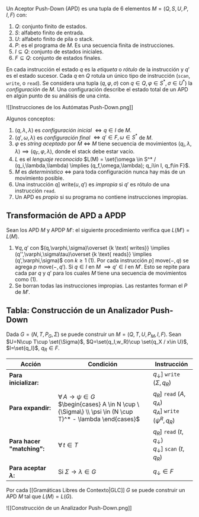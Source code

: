 Un Aceptor Push-Down (APD) es una tupla de 6 elementos $M=(Q,S,U,P,I,F)$ con:

1. $Q$: conjunto finito de estados.
2. $S$: alfabeto finito de entrada.
3. $U$: alfabeto finito de pila o stack.
4. $P$: es el programa de $M$. Es una secuencia finita de instrucciones.
5. $I\subseteq Q$: conjunto de estados iniciales.
6. $F\subseteq Q$: conjunto de estados finales.

En cada instrucción el estado $q$ es la *etiqueta* o *rótulo* de la instrucción y $q'$ es el estado sucesor. Cada $q$ en $Q$ rotula un único tipo de instrucción (`scan`, `write`, o `read`). Se considera una tupla $(q,\varphi,\sigma)$ con $q\in Q, \varphi \in S^*, \sigma \in U^*)$ la *configuración* de $M$. Una configuración describe el estado total de un APD en algún punto de su análisis de una cinta.

![[Instrucciones de los Autómatas Push-Down.png]]

Algunos conceptos:

1. $(q,\lambda,\lambda)$ es *configuración inicial* $\iff q \in I$ de $M$.
2. $(q',\omega,\lambda)$ es *configuración final* $\iff q'\in F, \omega \in S^*$ de $M$.
3. $\varphi$ es *string aceptado* por $M$ $\iff$ $M$ tiene secuencia de movimientos $(q_i,\lambda,\lambda)\implies(q_F,\varphi,\lambda)$, donde el stack debe estar vacío.
4. $L$ es el *lenguaje reconocido* $L(M) = \set{\omega \in S^* / (q_i,\lambda,\lambda) \implies (q_f,\omega,\lambda); q_i\in I, q_f\in F}$.
5. $M$ es *determinístico* $\iff$ para toda configuración nunca hay más de un movimiento posible.
6. Una instrucción $q] \text{ write} (u,q')$ es *impropia* si $q'$ es rótulo de una instrucción `read`.
7. Un APD es *propio* si su programa no contiene instrucciones impropias.

## Transformación de APD a APDP

Sean los APD $M$ y APDP $M'$: el siguiente procedimiento verifica que $L(M') = L(M)$.

1. $\forall q, q'$ con $(q,\varphi,\sigma)\overset {k \text{ writes}} \implies (q'',\varphi,\sigma\tau)\overset {k \text{ reads}} \implies (q',\varphi,\sigma)$ con $k \ge 1$ (1). Por cada instrucción $p] \text{ move}(-,q)$ se agrega $p \text{ move}(-,q')$. Si $q\in I$ en $M$ $\implies q'\in I$ en $M'$. Esto se repite para cada par $q$ y $q'$ para los cuales $M$ tiene una secuencia de movimientos como (1).
2. Se borran todas las instrucciones impropias. Las restantes forman el $P$ de $M'$.

## Tabla: Construcción de un Analizador Push-Down

Dada $G=(N,T,P_G,\Sigma)$ se puede construir un $M=(Q,T,U,P_M,I,F)$. Sean $U=N\cup T\cup \set{\Sigma}$, $Q=\set{q_I,w_R}\cup \set{q_X / x\in U}$, $I=\set{q_I}$, $q_R\in F$.

| Acción                      | Condición                                                                                                                       | Instrucción                                                            |
| --------------------------- | ------------------------------------------------------------------------------------------------------------------------------- | ---------------------------------------------------------------------- |
| **Para inicializar:**       |                                                                                                                                 | $q_\downarrow$] `write` $(\Sigma, q_R)$                                |
| **Para expandir:**          | $\forall\, A \rightarrow \psi \in G$<br> $\begin{cases} A \in N \cup \{\Sigma\} \\ \psi \in (N \cup T)^* - \lambda \end{cases}$ | $q_R$] `read` $(A, q_A)$<br>$q_A$] `write` $(\psi^R, q_R)$             |
| **Para hacer "matching":**  | $\forall\, t \in T$                                                                                                             | $q_R$] `read` $(t, q_\downarrow)$<br>$q_\downarrow$] `scan` $(t, q_R)$ |
| **Para aceptar $\lambda$:** | Si $\Sigma \rightarrow \lambda \in G$                                                                                           | $q_\downarrow \in F$                                                   |

Por cada [[Gramáticas Libres de Contexto|GLC]] $G$ se puede construir un APD $M$ tal que $L(M)=L(G)$.

![[Construcción de un Analizador Push-Down.png]]
